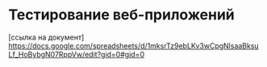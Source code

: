 # Тестирование веб-приложений

[ссылка на документ]
https://docs.google.com/spreadsheets/d/1mksrTz9ebLKv3wCpgNlsaaBksuLf_HoBybgN07RppVw/edit?gid=0#gid=0
